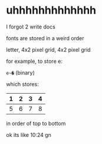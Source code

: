 # uhhhhhhhhhhhhh

I forgot 2 write docs

fonts are stored in a weird order

letter, 4x2 pixel grid, 4x2 pixel grid

for example, to store e:

`e~�` (binary)

which stores:

|1|2|3|4|
|---|---|---|---|
|5|6|7|8|

in order of top to bottom

ok its like 10:24 gn
